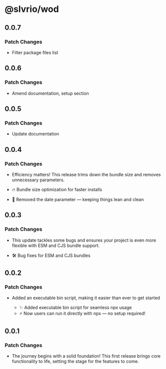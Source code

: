 # @slvrio/wod

## 0.0.7

### Patch Changes

- Filter package files list

## 0.0.6

### Patch Changes

- Amend documentation, setup section

## 0.0.5

### Patch Changes

- Update documentation

## 0.0.4

### Patch Changes

- Efficiency matters! This release trims down the bundle size and removes unnecessary parameters.

- 🔥 Bundle size optimization for faster installs
- 🧹 Removed the date parameter — keeping things lean and clean

## 0.0.3

### Patch Changes

- This update tackles some bugs and ensures your project is even more flexible with ESM and CJS bundle support.

- 🛠️ Bug fixes for ESM and CJS bundles

## 0.0.2

### Patch Changes

- Added an executable bin script, making it easier than ever to get started

  - ✨ Added executable bin script for seamless npx usage
  - ⚡️ Now users can run it directly with npx — no setup required!

## 0.0.1

### Patch Changes

- The journey begins with a solid foundation! This first release brings core functionality to life, setting the stage for the features to come.
